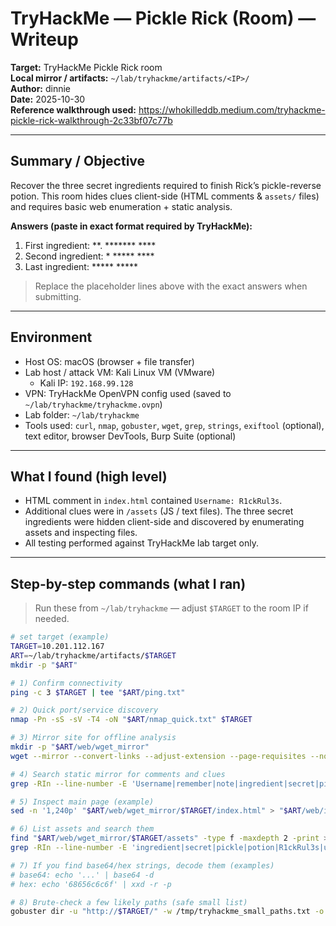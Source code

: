 # TryHackMe — Pickle Rick (Room) — Writeup
**Target:** TryHackMe Pickle Rick room  
**Local mirror / artifacts:** `~/lab/tryhackme/artifacts/<IP>/`  
**Author:** dinnie  
**Date:** 2025-10-30  
**Reference walkthrough used:** https://whokilleddb.medium.com/tryhackme-pickle-rick-walkthrough-2c33bf07c77b

---

## Summary / Objective
Recover the three secret ingredients required to finish Rick’s pickle-reverse potion. This room hides clues client-side (HTML comments & `assets/` files) and requires basic web enumeration + static analysis.

**Answers (paste in exact format required by TryHackMe):**
1. First ingredient: **. ******* ****  
2. Second ingredient: * ***** ****  
3. Last ingredient: ***** *****

> Replace the placeholder lines above with the exact answers when submitting.

---

## Environment
- Host OS: macOS (browser + file transfer)
- Lab host / attack VM: Kali Linux VM (VMware)  
  - Kali IP: `192.168.99.128`
- VPN: TryHackMe OpenVPN config used (saved to `~/lab/tryhackme/tryhackme.ovpn`)
- Lab folder: `~/lab/tryhackme`
- Tools used: `curl`, `nmap`, `gobuster`, `wget`, `grep`, `strings`, `exiftool` (optional), text editor, browser DevTools, Burp Suite (optional)

---

## What I found (high level)
- HTML comment in `index.html` contained `Username: R1ckRul3s`.
- Additional clues were in `/assets` (JS / text files). The three secret ingredients were hidden client-side and discovered by enumerating assets and inspecting files.
- All testing performed against TryHackMe lab target only.

---

## Step-by-step commands (what I ran)
> Run these from `~/lab/tryhackme` — adjust `$TARGET` to the room IP if needed.

```bash
# set target (example)
TARGET=10.201.112.167
ART=~/lab/tryhackme/artifacts/$TARGET
mkdir -p "$ART"

# 1) Confirm connectivity
ping -c 3 $TARGET | tee "$ART/ping.txt"

# 2) Quick port/service discovery
nmap -Pn -sS -sV -T4 -oN "$ART/nmap_quick.txt" $TARGET

# 3) Mirror site for offline analysis
mkdir -p "$ART/web/wget_mirror"
wget --mirror --convert-links --adjust-extension --page-requisites --no-parent "http://$TARGET/" -P "$ART/web/wget_mirror"

# 4) Search static mirror for comments and clues
grep -RIn --line-number -E 'Username|remember|note|ingredient|secret|pickle|potion' "$ART/web/wget_mirror" | tee "$ART/web/grep_clues.txt"

# 5) Inspect main page (example)
sed -n '1,240p' "$ART/web/wget_mirror/$TARGET/index.html" > "$ART/web/index_preview.txt"

# 6) List assets and search them
find "$ART/web/wget_mirror/$TARGET/assets" -type f -maxdepth 2 -print > "$ART/web/assets_list.txt"
grep -RIn --line-number -E 'ingredient|secret|pickle|potion|R1ckRul3s|username|remember|note|flag' "$ART/web/wget_mirror/$TARGET/assets" | tee "$ART/web/assets_grep.txt"

# 7) If you find base64/hex strings, decode them (examples)
# base64: echo '...' | base64 -d
# hex: echo '68656c6c6f' | xxd -r -p

# 8) Brute-check a few likely paths (safe small list)
gobuster dir -u "http://$TARGET/" -w /tmp/tryhackme_small_paths.txt -o "$ART/web/gobuster_custom.txt" || true
